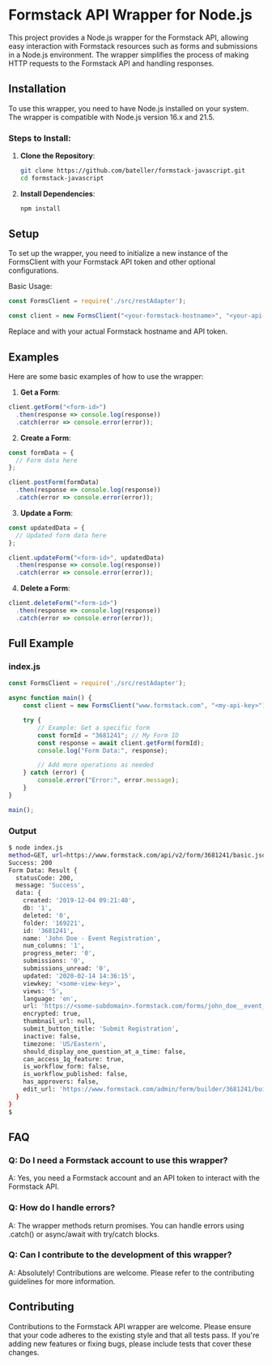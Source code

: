# Formstack API Wrapper for Node.js

This project provides a Node.js wrapper for the Formstack API, allowing easy interaction with Formstack resources such as forms and submissions in a Node.js environment. The wrapper simplifies the process of making HTTP requests to the Formstack API and handling responses.

## Installation

To use this wrapper, you need to have Node.js installed on your system. The wrapper is compatible with Node.js version 16.x and 21.5.

### Steps to Install:

1. **Clone the Repository**:
   ```bash
   git clone https://github.com/bateller/formstack-javascript.git
   cd formstack-javascript
   ```

2. **Install Dependencies**:
   ```bash
   npm install
   ```
## Setup
To set up the wrapper, you need to initialize a new instance of the FormsClient with your Formstack API token and other optional configurations.

Basic Usage:
```javascript
const FormsClient = require('./src/restAdapter');

const client = new FormsClient("<your-formstack-hostname>", "<your-api-token>");
```

Replace <your-formstack-hostname> and <your-api-token> with your actual Formstack hostname and API token.

## Examples
Here are some basic examples of how to use the wrapper:

1. **Get a Form**:
```javascript
client.getForm("<form-id>")
  .then(response => console.log(response))
  .catch(error => console.error(error));
```

2. **Create a Form**:
```javascript
const formData = {
  // Form data here
};

client.postForm(formData)
  .then(response => console.log(response))
  .catch(error => console.error(error));
```

3. **Update a Form**:
```javascript
const updatedData = {
  // Updated form data here
};

client.updateForm("<form-id>", updatedData)
  .then(response => console.log(response))
  .catch(error => console.error(error));
```

4. **Delete a Form**:
```javascript
client.deleteForm("<form-id>")
  .then(response => console.log(response))
  .catch(error => console.error(error));
```

## Full Example
### index.js
```javascript
const FormsClient = require('./src/restAdapter');

async function main() {
    const client = new FormsClient("www.formstack.com", "<my-api-key>");

    try {
        // Example: Get a specific form
        const formId = "3681241"; // My Form ID
        const response = await client.getForm(formId);
        console.log("Form Data:", response);

        // Add more operations as needed
    } catch (error) {
        console.error("Error:", error.message);
    }
}

main();
```

### Output
```bash
$ node index.js
method=GET, url=https://www.formstack.com/api/v2/form/3681241/basic.json, params=null
Success: 200
Form Data: Result {
  statusCode: 200,
  message: 'Success',
  data: {
    created: '2019-12-04 09:21:40',
    db: '1',
    deleted: '0',
    folder: '169221',
    id: '3681241',
    name: 'John Doe - Event Registration',
    num_columns: '1',
    progress_meter: '0',
    submissions: '0',
    submissions_unread: '0',
    updated: '2020-02-14 14:36:15',
    viewkey: '<some-view-key>',
    views: '5',
    language: 'en',
    url: 'https://<some-subdomain>.formstack.com/forms/john_doe__event_registration',
    encrypted: true,
    thumbnail_url: null,
    submit_button_title: 'Submit Registration',
    inactive: false,
    timezone: 'US/Eastern',
    should_display_one_question_at_a_time: false,
    can_access_1q_feature: true,
    is_workflow_form: false,
    is_workflow_published: false,
    has_approvers: false,
    edit_url: 'https://www.formstack.com/admin/form/builder/3681241/build'
  }
}
$
```

## FAQ
### Q: Do I need a Formstack account to use this wrapper?

A: Yes, you need a Formstack account and an API token to interact with the Formstack API.

### Q: How do I handle errors?

A: The wrapper methods return promises. You can handle errors using .catch() or async/await with try/catch blocks.

### Q: Can I contribute to the development of this wrapper?

A: Absolutely! Contributions are welcome. Please refer to the contributing guidelines for more information.

## Contributing
Contributions to the Formstack API wrapper are welcome. Please ensure that your code adheres to the existing style and that all tests pass. If you're adding new features or fixing bugs, please include tests that cover these changes.

